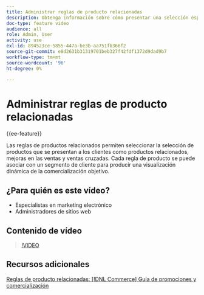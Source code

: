 ```yaml
---
title: Administrar reglas de producto relacionadas
description: Obtenga información sobre cómo presentar una selección específica de productos para almacenar clientes como productos relacionados, ampliaciones de ventas y ventas cruzadas.
doc-type: feature video
audience: all
role: Admin, User
activity: use
exl-id: 894523ce-5855-447a-be3b-aa751fb366f2
source-git-commit: e8d2631b31319701beb327f42fdf1372d9dad9b7
workflow-type: tm+mt
source-wordcount: '96'
ht-degree: 0%

---
```


# Administrar reglas de producto relacionadas

{{ee-feature}}

Las reglas de productos relacionados permiten seleccionar la selección de productos que se presentan a los clientes como productos relacionados, mejoras en las ventas y ventas cruzadas. Cada regla de producto se puede asociar con un segmento de cliente para producir una visualización dinámica de la comercialización objetivo.

## ¿Para quién es este vídeo?

- Especialistas en marketing electrónico
- Administradores de sitios web

## Contenido de vídeo

>[!VIDEO](https://video.tv.adobe.com/v/343837?quality=12&learn=on)

## Recursos adicionales

[Reglas de producto relacionadas: [!DNL Commerce] Guía de promociones y comercialización](https://experienceleague.adobe.com/docs/commerce-admin/marketing/promotions/product-relationships/product-related-rules.html)
